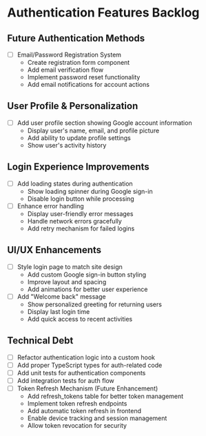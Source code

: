# Authentication Features Backlog

## Future Authentication Methods
- [ ] Email/Password Registration System
  - Create registration form component
  - Add email verification flow
  - Implement password reset functionality
  - Add email notifications for account actions

## User Profile & Personalization
- [ ] Add user profile section showing Google account information
  - Display user's name, email, and profile picture
  - Add ability to update profile settings
  - Show user's activity history

## Login Experience Improvements
- [ ] Add loading states during authentication
  - Show loading spinner during Google sign-in
  - Disable login button while processing
- [ ] Enhance error handling
  - Display user-friendly error messages
  - Handle network errors gracefully
  - Add retry mechanism for failed logins

## UI/UX Enhancements
- [ ] Style login page to match site design
  - Add custom Google sign-in button styling
  - Improve layout and spacing
  - Add animations for better user experience
- [ ] Add "Welcome back" message
  - Show personalized greeting for returning users
  - Display last login time
  - Add quick access to recent activities

## Technical Debt
- [ ] Refactor authentication logic into a custom hook
- [ ] Add proper TypeScript types for auth-related code
- [ ] Add unit tests for authentication components
- [ ] Add integration tests for auth flow
- [ ] Token Refresh Mechanism (Future Enhancement)
  - Add refresh_tokens table for better token management
  - Implement token refresh endpoints
  - Add automatic token refresh in frontend
  - Enable device tracking and session management
  - Allow token revocation for security